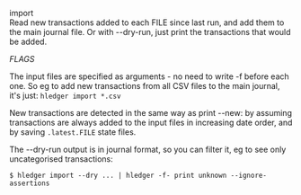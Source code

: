 import\
Read new transactions added to each FILE since last run, and add them to
the main journal file. Or with --dry-run, just print the transactions 
that would be added.

_FLAGS_

The input files are specified as arguments - no need to write -f before each one.
So eg to add new transactions from all CSV files to the main journal, it's just: 
`hledger import *.csv`

New transactions are detected in the same way as print --new: 
by assuming transactions are always added to the input files in increasing date order,
and by saving `.latest.FILE` state files.

The --dry-run output is in journal format, so you can filter it, eg 
to see only uncategorised transactions: 

```shell
$ hledger import --dry ... | hledger -f- print unknown --ignore-assertions
```
